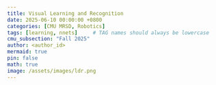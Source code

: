 ```yaml
---
title: Visual Learning and Recognition
date: 2025-06-10 00:00:00 +0800
categories: [CMU MRSD, Robotics]
tags: [learning, nnets]     # TAG names should always be lowercase
cmu_subsection: "Fall 2025"
author: <author_id>
mermaid: true
pin: false
math: true
image: /assets/images/ldr.png
---
```

